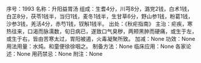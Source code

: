 序号：1993
名称：升阳益胃汤
组成：生耆4分，川芎8分，潞党2钱，白术1钱，白芷8分，茯苓1钱半，当归1钱，麦冬1钱半，生甘草6分，野山参1钱，粉葛1钱，沙参3钱，羌活4分，赤芍1钱，钗斛1钱半。
出处：《秋疟指南》
主治：疟疾，寒热往来，口渴而脉濡数，旬日病已，遂致口气臭秽，两颊黑肿而硬痛，或生于左，或生于右，皆由苦寒太过，胃阳被遏，火毒凝聚所致。
加减：None
功效：None
用法用量：水炖。和童便徐徐咽之。
制备方法：None
临床应用：None
各家论述：None
用药禁忌：None
附注：None
